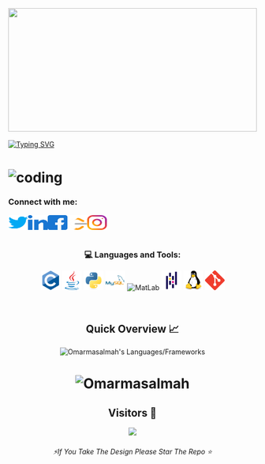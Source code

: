 <img src="https://cdn.pixabay.com/photo/2023/10/18/03/54/ai-generated-8322792_1280.jpg" width="100%" height="250" />

<a href="https://git.io/typing-svg"><img src="https://readme-typing-svg.demolab.com?font=Noto+Serif&size=31&pause=1001&center=true&vCenter=true&multiline=true&random=false&width=800&height=100&lines=Hi+%F0%9F%91%8B%2C+I'm+Omar+Masalmah;Computer+Engineering+Student+%40+Birzeit+University" alt="Typing SVG" /></a>
<h1>


<img align="center" alt="coding" width="100%" height="500" src="https://user-images.githubusercontent.com/19783675/259906130-5d3c8800-fb00-45d0-b9dd-7eb82f057baf.gif">

</div><h3 align="left"> Connect with me:</h3>
<p align="left">
<a href="https://twitter.com/omar_masalmah" target="blank"><img align="center" src="https://raw.githubusercontent.com/teamedwardforever/Readme-Generator/71f25dd8b98329b168142a6b782a107b75eab178/svg/Social/twitter.svg" alt="omar_masalmah" height="30" width="40" /></a><a href="https://linkedin.com/in/omar-masalmah-25031a255/" target="blank"><img align="center" src="https://raw.githubusercontent.com/teamedwardforever/Readme-Generator/71f25dd8b98329b168142a6b782a107b75eab178/svg/Social/linked-in-alt.svg" alt="Omar Masalmah" height="30" width="40" /></a><a href="https://fb.com/profile.php?id=100001827251020" target="blank"><img align="center" src="https://raw.githubusercontent.com/teamedwardforever/Readme-Generator/71f25dd8b98329b168142a6b782a107b75eab178/svg/Social/facebook.svg" alt="Omar J Masalmah" height="30" width="40" /></a><a href="https://www.leetcode.com/masalmaho64" target="blank"><img align="center" src="https://raw.githubusercontent.com/teamedwardforever/Readme-Generator/71f25dd8b98329b168142a6b782a107b75eab178/svg/Social/leet-code.svg" alt="masalmaho64" height="30" width="40" /></a><a href="https://instagram.com/omar_j_masalmah" target="blank"><img align="center" src="https://raw.githubusercontent.com/teamedwardforever/Readme-Generator/71f25dd8b98329b168142a6b782a107b75eab178/svg/Social/instagram.svg" alt="omar_j_masalmah" height="30" width="40" /></a></p>

<h1>

<h3 align="center"> 💻 Languages and Tools: </h3>
<p align="center">
<img src="https://raw.githubusercontent.com/teamedwardforever/Readme-Generator/71f25dd8b98329b168142a6b782a107b75eab178/svg/Skills/Languages/c-original.svg" alt="C" width="40" height="40"/>
<img src="https://raw.githubusercontent.com/teamedwardforever/Readme-Generator/71f25dd8b98329b168142a6b782a107b75eab178/svg/Skills/Languages/java-original.svg" alt="Java" width="40" height="40"/>
<img src="https://raw.githubusercontent.com/teamedwardforever/Readme-Generator/71f25dd8b98329b168142a6b782a107b75eab178/svg/Skills/Languages/python-original.svg" alt="Python" width="40" height="40"/>
<img src="https://raw.githubusercontent.com/teamedwardforever/Readme-Generator/71f25dd8b98329b168142a6b782a107b75eab178/svg/Skills/Database/mysql-original-wordmark.svg" alt="Mysql" width="40" height="40"/>
<img src="https://dl.dropboxusercontent.com/s/6e7hk06wzjp3j52/Matlab_Logo.png" alt="MatLab" width="40" height="40"/>
<img src="https://raw.githubusercontent.com/teamedwardforever/Readme-Generator/71f25dd8b98329b168142a6b782a107b75eab178/svg/Skills/ML/pandas-original.svg" alt="Pandas" width="40" height="40"/>
<img src="https://raw.githubusercontent.com/teamedwardforever/Readme-Generator/71f25dd8b98329b168142a6b782a107b75eab178/svg/Skills/Other/linux-original.svg" alt="Linux" width="40" height="40"/>
<img src="https://raw.githubusercontent.com/teamedwardforever/Readme-Generator/71f25dd8b98329b168142a6b782a107b75eab178/svg/Skills/Other/git-scm-icon.svg" alt="Git" width="40" height="40"/>
</p>

<br />
<h2 align="center"> Quick Overview 📈</h2>
<p align = "center">
  <img src = "https://github-readme-stats.vercel.app/api/top-langs?username=Omarmasalmah&show_icons=true&count_private=true&locale=en&layout=compact&langs_count=10&hide_border=true&bg_color=151515&title_color=FB8C00&text_color=fff&icon_color=fff" alt = "Omarmasalmah's Languages/Frameworks" width = 400 />

<h1>
<p align="center" height="180em"> 
<img src="https://github-readme-stats.vercel.app/api?username=Omarmasalmah&show_icons=true&locale=en&theme=highcontrast" alt="Omarmasalmah" /></p>

<h2 align="center">Visitors 👀</h2>
<div align="center" >
  <img src="https://profile-counter.glitch.me/Omarmasalmah/count.svg"></img>
</div>

<h6 align="center">⚡If You Take The Design Please Star The Repo ⭐</h6>

<h5>
